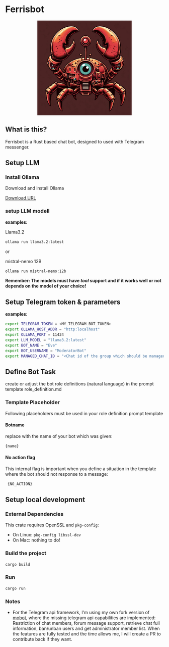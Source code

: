 # Ferrisbot

<p align="center"><img src="ferrisbot_logo.jpg" alt="ferrisbot" height="300px"></p>

## What is this?

Ferrisbot is a Rust based chat bot, designed to used with Telegram messenger.

## Setup LLM

### Install Ollama

Download and install Ollama

[Download URL](https://ollama.com/download)

### setup LLM modell

**examples:**

Llama3.2

```bash
ollama run llama3.2:latest
```

or

mistral-nemo 12B

```bash
ollama run mistral-nemo:12b
```

**Remember: The models must have _tool_ support and if it works well or not depends on the model of your choice!**

## Setup Telegram token & parameters

**examples:**

```bash
export TELEGRAM_TOKEN = <MY_TELEGRAM_BOT_TOKEN>
export OLLAMA_HOST_ADDR = "http:localhost"
export OLLAMA_PORT = 11434
export LLM_MODEL = "llama3.2:latest"
export BOT_NAME = "Eve"
export BOT_USERNAME = "ModeratorBot"
export MANAGED_CHAT_ID = "<Chat id of the group which should be managed by the bot>"
```

## Define Bot Task

create or adjust the bot role definitions (natural language) in the prompt template role_definition.md

### Template Placeholder

Following placeholders must be used in your role definition prompt template

#### Botname

replace with the name of your bot which was given:

```bash
{name}
```

#### No action flag

This internal flag is important when you define a situation in the template where the bot should not response to a message:

```bash
 {NO_ACTION}
```

## Setup local development

### External Dependencies

This crate requires OpenSSL and `pkg-config`:

- On Linux: `pkg-config libssl-dev`
- On Mac: nothing to do!

### Build the project

```bash
cargo build
```

### Run

```bash
cargo run
```

### Notes

- For the Telegram api framework, I'm using my own fork version of [mobot](https://github.com/slaytanic87/mobot), where the missing telegram api capabilities are implemented: Restriction of chat members, forum message support, retrieve chat full information, ban/unban users and get administrator member list.
When the features are fully tested and the time allows me, I will create a PR to contribute back if they want.
